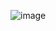 ![image](https://github.com/ErRakeshgithub/Landin-Page/assets/112877228/4ec6416c-6431-4c8c-8762-fc47f1383b97)
